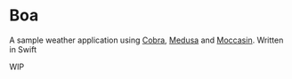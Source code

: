 # Boa
A sample weather application using [Cobra][1], [Medusa][2] and [Moccasin][3]. Written in Swift

WIP

[1]: https://github.com/locationlabs/Cobra
[2]: https://github.com/locationlabs/Medusa
[3]: https://github.com/locationlabs/Moccasin
